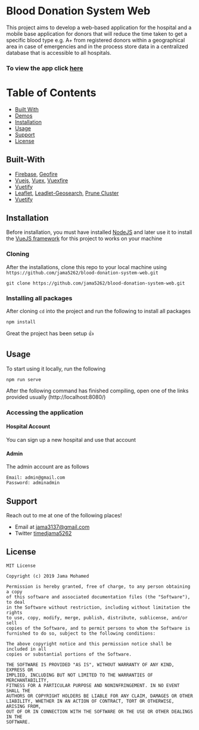 # Blood Donation System Web

This project aims to develop a web-based application for the hospital and a mobile base application for donors that will reduce the time taken to get a specific blood type e.g. A+ from registered donors within a geographical area in case of emergencies and in the process store data in a centralized database that is accessible to all hospitals.

### To view the app click [here](https://elite-span-131415.firebaseapp.com)

# Table of Contents
- [Built With](#built-with)
- [Demos](#demos)
- [Installation](#installation)
- [Usage](#usage)
- [Support](#support)
- [License](#license)

## Built-With

- [Firebase](https://firebase.google.com/), [Geofire](https://github.com/firebase/geofire-js)
- [Vuejs](https://firebase.google.com/), [Vuex](https://vuejs.org/), [Vuexfire](https://vuex.vuejs.org)
- [Vuetify](https://vuetifyjs.com/en/)
- [Leaflet](https://leafletjs.com/), [Leadlet-Geosearch](https://github.com/smeijer/leaflet-geosearch), [Prune Cluster](https://github.com/SINTEF-9012/PruneCluster)
- [Vuetify](https://momentjs.com/)

## Installation
Before installation, you must have installed [NodeJS](https://nodejs.org/en/) and later use it to install the [VueJS framework](https://cli.vuejs.org/guide/installation.html) for this project to works on your machine

### Cloning
After the installations, clone this repo to your local machine using `https://github.com/jama5262/blood-donation-system-web.git`
```
git clone https://github.com/jama5262/blood-donation-system-web.git
```

### Installing all packages
After cloning `cd` into the project and run the following to install all packages
```
npm install
```
Great the project has been setup 👍

## Usage
To start using it locally, run the following
```
npm run serve
```
After the following command has finished compiling, open one of the links provided usually (http://localhost:8080/)

### Accessing the application
#### Hospital Account
You can sign up a new hospital and use that account
#### Admin
The admin account are as follows
```
Email: admin@gmail.com
Password: adminadmin
```

## Support

Reach out to me at one of the following places!

- Email at jama3137@gmail.com
- Twitter [timedjama5262](https://twitter.com/timedjama5262)

## License

```
MIT License

Copyright (c) 2019 Jama Mohamed

Permission is hereby granted, free of charge, to any person obtaining a copy
of this software and associated documentation files (the "Software"), to deal
in the Software without restriction, including without limitation the rights
to use, copy, modify, merge, publish, distribute, sublicense, and/or sell
copies of the Software, and to permit persons to whom the Software is
furnished to do so, subject to the following conditions:

The above copyright notice and this permission notice shall be included in all
copies or substantial portions of the Software.

THE SOFTWARE IS PROVIDED "AS IS", WITHOUT WARRANTY OF ANY KIND, EXPRESS OR
IMPLIED, INCLUDING BUT NOT LIMITED TO THE WARRANTIES OF MERCHANTABILITY,
FITNESS FOR A PARTICULAR PURPOSE AND NONINFRINGEMENT. IN NO EVENT SHALL THE
AUTHORS OR COPYRIGHT HOLDERS BE LIABLE FOR ANY CLAIM, DAMAGES OR OTHER
LIABILITY, WHETHER IN AN ACTION OF CONTRACT, TORT OR OTHERWISE, ARISING FROM,
OUT OF OR IN CONNECTION WITH THE SOFTWARE OR THE USE OR OTHER DEALINGS IN THE
SOFTWARE.
```
